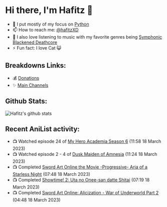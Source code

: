# Hi there, I'm Hafitz 👋
- 🐍 I put mostly of my focus on [Python](https://python.org)
- 📫 How to reach me: [@hafitzXD](https://t.me/hafitzXD)
- 🎵 I also love listening to music with my favorite genres being [Symphonic Blackened Deathcore](https://youtu.be/qyYmS_iBcy4)
- ⚡ Fun fact: I love Cat 😺

## Breakdowns Links:
- 💰 [Donations](https://t.me/TheBreakdowns/2)
- ✨ [Main Channels](https://t.me/TheBreakdowns)

## Github Stats:
![Hafitz's github stats](https://github-readme-stats.vercel.app/api?username=breakdowns&show_icons=true&count_private=true&bg_color=00000000&text_color=777)

## Recent AniList activity:
<!-- ANILIST_ACTIVITY:start -->

-   📺 Watched episode 24 of [My Hero Academia Season 6](https://anilist.co/anime/139630) (11:58 18 March 2023)
-   📺 Watched episode 2 - 4 of [Dusk Maiden of Amnesia](https://anilist.co/anime/12445) (11:24 18 March 2023)
-   📺 Completed [Sword Art Online the Movie -Progressive- Aria of a Starless Night](https://anilist.co/anime/124140) (07:48 18 March 2023)
-   📺 Completed [Showtime! 2: Uta no Onee-san datte Shitai](https://anilist.co/anime/142136) (07:19 18 March 2023)
-   📺 Completed [Sword Art Online: Alicization - War of Underworld Part 2](https://anilist.co/anime/114308) (04:48 18 March 2023)

<!-- ANILIST_ACTIVITY:end -->
